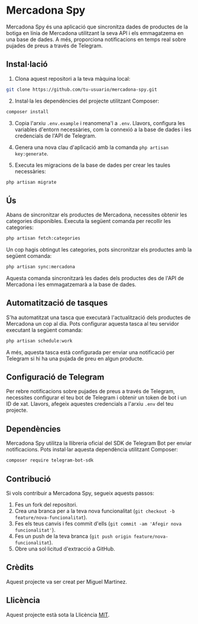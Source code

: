 # Mercadona Spy

Mercadona Spy és una aplicació que sincronitza dades de productes de la botiga en línia de Mercadona utilitzant la seva API i els emmagatzema en una base de dades. A més, proporciona notificacions en temps real sobre pujades de preus a través de Telegram.

## Instal·lació

1. Clona aquest repositori a la teva màquina local:

```bash
git clone https://github.com/tu-usuario/mercadona-spy.git
```

2. Instal·la les dependències del projecte utilitzant Composer:

```bash
composer install
```

3. Copia l'arxiu `.env.example` i reanomena'l a `.env`. Llavors, configura les variables d'entorn necessàries, com la connexió a la base de dades i les credencials de l'API de Telegram.

4. Genera una nova clau d'aplicació amb la comanda `php artisan key:generate`.

5. Executa les migracions de la base de dades per crear les taules necessàries:

```bash
php artisan migrate
```

## Ús

Abans de sincronitzar els productes de Mercadona, necessites obtenir les categories disponibles. Executa la següent comanda per recollir les categories:

```bash
php artisan fetch:categories
```

Un cop hagis obtingut les categories, pots sincronitzar els productes amb la següent comanda:

```bash
php artisan sync:mercadona
```

Aquesta comanda sincronitzarà les dades dels productes des de l'API de Mercadona i les emmagatzemarà a la base de dades.

## Automatització de tasques

S'ha automatitzat una tasca que executarà l'actualització dels productes de Mercadona un cop al dia. Pots configurar aquesta tasca al teu servidor executant la següent comanda:

```bash
php artisan schedule:work
```

A més, aquesta tasca està configurada per enviar una notificació per Telegram si hi ha una pujada de preu en algun producte.

## Configuració de Telegram

Per rebre notificacions sobre pujades de preus a través de Telegram, necessites configurar el teu bot de Telegram i obtenir un token de bot i un ID de xat. Llavors, afegeix aquestes credencials a l'arxiu `.env` del teu projecte.

## Dependències

Mercadona Spy utilitza la llibreria oficial del SDK de Telegram Bot per enviar notificacions. Pots instal·lar aquesta dependència utilitzant Composer:

```bash
composer require telegram-bot-sdk
```

## Contribució

Si vols contribuir a Mercadona Spy, segueix aquests passos:

1. Fes un fork del repositori.
2. Crea una branca per a la teva nova funcionalitat (`git checkout -b feature/nova-funcionalitat`).
3. Fes els teus canvis i fes commit d'ells (`git commit -am 'Afegir nova funcionalitat'`).
4. Fes un push de la teva branca (`git push origin feature/nova-funcionalitat`).
5. Obre una sol·licitud d'extracció a GitHub.

## Crèdits

Aquest projecte va ser creat per Miguel Martinez.

## Llicència

Aquest projecte està sota la Llicència [MIT](https://opensource.org/licenses/MIT).
